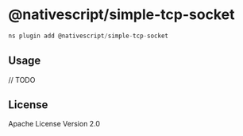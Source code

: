 # @nativescript/simple-tcp-socket

```javascript
ns plugin add @nativescript/simple-tcp-socket
```

## Usage

// TODO

## License

Apache License Version 2.0
